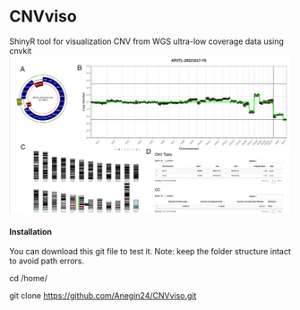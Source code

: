 # CNVviso
ShinyR tool for visualization CNV from WGS ultra-low coverage data using cnvkit
![Image Alt](https://github.com/Anegin24/CNVviso/blob/4eb49cf8bfb98f97899488b7dded1e1a0a96750d/CNVviso.png)
#### Installation
You can download this git file to test it. Note: keep the folder structure intact to avoid path errors.

cd /home/

git clone https://github.com/Anegin24/CNVviso.git

